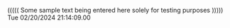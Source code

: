 ((((( Some sample text being entered here solely for testing purposes ))))) Tue 02/20/2024 21:14:09.00
